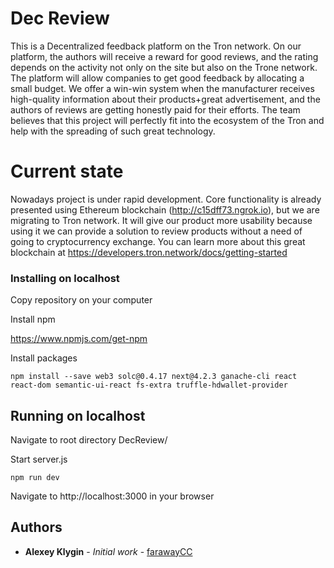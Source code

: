 # Dec Review

  This is a Decentralized feedback platform on the Tron network. On our platform, the authors will receive a reward for good reviews, and the rating depends on the activity not only on the site but also on the Trone network.
  The platform will allow companies to get good feedback by allocating a small budget. We offer a win-win system when the manufacturer receives high-quality information about their products+great advertisement, and the authors of reviews are getting honestly paid for their efforts. The team believes that this project will perfectly fit into the ecosystem of the Tron and help with the spreading of such great technology.

# Current state

Nowadays project is under rapid development. Core functionality is already presented using Ethereum blockchain (http://c15dff73.ngrok.io), but we are migrating to Tron network. It will give our product more usability because using it we can provide a solution to review products without a need of going to cryptocurrency exchange. You can learn more about this great blockchain at https://developers.tron.network/docs/getting-started 

### Installing on localhost

Copy repository on your computer

Install npm

https://www.npmjs.com/get-npm


Install packages

```
npm install --save web3 solc@0.4.17 next@4.2.3 ganache-cli react react-dom semantic-ui-react fs-extra truffle-hdwallet-provider
```

## Running on localhost

Navigate to root directory DecReview/

Start server.js

```
npm run dev
```

Navigate to http://localhost:3000 in your browser

## Authors

* **Alexey Klygin** - *Initial work* - [farawayCC](https://github.com/farawayCC)
